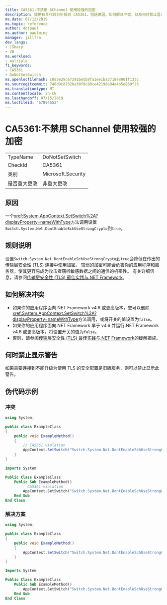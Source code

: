 ```yaml
---
title: CA5361:不禁用 SChannel 使用较强的加密
description: 提供有关代码分析规则 CA5361，包括原因，如何解决冲突，以及何时禁止显示的信息。
ms.date: 07/12/2019
ms.topic: reference
author: dotpaul
ms.author: paulming
manager: jillfra
dev_langs:
- CSharp
- VB
ms.workload:
- multiple
f1_keywords:
- CA5361
- DoNotSetSwitch
ms.openlocfilehash: c883e29c67291be5b8fa1ee1ba3718e8901f133c
ms.sourcegitcommit: 748d9cd7328a30f8c80ce42198a94a4b5e869f26
ms.translationtype: MT
ms.contentlocale: zh-CN
ms.lasthandoff: 07/15/2019
ms.locfileid: "67894552"
---
```

# <a name="ca5361-do-not-disable-schannel-use-of-strong-crypto"></a>CA5361:不禁用 SChannel 使用较强的加密

|||
|-|-|
|TypeName|DoNotSetSwitch|
|CheckId|CA5361|
|类别|Microsoft.Security|
|是否重大更改|非重大更改|

## <a name="cause"></a>原因

一个<xref:System.AppContext.SetSwitch%2A?displayProperty=nameWithType>方法调用设置`Switch.System.Net.DontEnableSchUseStrongCrypto`到`true`。

## <a name="rule-description"></a>规则说明

设置`Switch.System.Net.DontEnableSchUseStrongCrypto`到`true`会降低在传出的传输层安全性 (TLS) 连接中使用加密。 较弱的加密可能会危害你的应用程序和服务器，使其更容易成为攻击者窃听敏感数据之间的通信的机密性。 有关详细信息，请参阅[传输层安全性 (TLS) 最佳实践与.NET Framework](/dotnet/framework/network-programming/tls#switchsystemnetdontenableschusestrongcrypto)。

## <a name="how-to-fix-violations"></a>如何解决冲突

- 如果你的应用程序面向.NET Framework v4.6 或更高版本，您可以删除<xref:System.AppContext.SetSwitch%2A?displayProperty=nameWithType>方法调用，或将开关的值设置为`false`。
- 如果你的应用程序面向.NET Framework 早于 v4.6 并运行.NET Framework v4.6 或更高版本，将设置开关的值为`false`。
- 否则，请参阅[传输层安全性 (TLS) 最佳实践与.NET Framework](/dotnet/framework/network-programming/tls)的缓解措施。

## <a name="when-to-suppress-warnings"></a>何时禁止显示警告

如果需要连接到不能升级为使用 TLS 的安全配置是旧版服务，则可以禁止显示此警告。

## <a name="pseudo-code-examples"></a>伪代码示例

### <a name="violation"></a>冲突

```csharp
using System;

public class ExampleClass
{
    public void ExampleMethod()
    {
        // CA5361 violation
        AppContext.SetSwitch("Switch.System.Net.DontEnableSchUseStrongCrypto", true);
    }
}
```

```vb
Imports System

Public Class ExampleClass
    Public Sub ExampleMethod()
        ' CA5361 violation
        AppContext.SetSwitch("Switch.System.Net.DontEnableSchUseStrongCrypto", true)
    End Sub
End Class
```

### <a name="solution"></a>解决方案

```csharp
using System;

public class ExampleClass
{
    public void ExampleMethod()
    {
        AppContext.SetSwitch("Switch.System.Net.DontEnableSchUseStrongCrypto", false);
    }
}
```

```vb
Imports System

Public Class ExampleClass
    Public Sub ExampleMethod()
        AppContext.SetSwitch("Switch.System.Net.DontEnableSchUseStrongCrypto", false)
    End Sub
End Class
```
